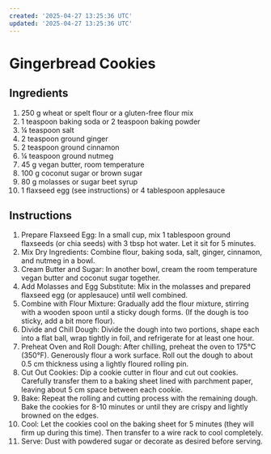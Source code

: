 ```yaml
---
created: '2025-04-27 13:25:36 UTC'
updated: '2025-04-27 13:25:36 UTC'
---
```


# Gingerbread Cookies

## Ingredients

1. 250 g wheat or spelt flour or a gluten-free flour mix
1. 1 teaspoon baking soda or 2 teaspoon baking powder
1. ¼ teaspoon salt
1. 2 teaspoon ground ginger
1. 2 teaspoon ground cinnamon
1. ¼ teaspoon ground nutmeg
1. 45 g vegan butter, room temperature
1. 100 g coconut sugar or brown sugar
1. 80 g molasses or sugar beet syrup
1. 1 flaxseed egg (see instructions) or 4 tablespoon applesauce

## Instructions

1. Prepare Flaxseed Egg: In a small cup, mix 1 tablespoon ground flaxseeds (or chia seeds) with 3 tbsp hot water. Let it sit for 5 minutes.
1. Mix Dry Ingredients: Combine flour, baking soda, salt, ginger, cinnamon, and nutmeg in a bowl.
1. Cream Butter and Sugar: In another bowl, cream the room temperature vegan butter and coconut sugar together.
1. Add Molasses and Egg Substitute: Mix in the molasses and prepared flaxseed egg (or applesauce) until well combined.
1. Combine with Flour Mixture: Gradually add the flour mixture, stirring with a wooden spoon until a sticky dough forms. (If the dough is too sticky, add a bit more flour).
1. Divide and Chill Dough: Divide the dough into two portions, shape each into a flat ball, wrap tightly in foil, and refrigerate for at least one hour.
1. Preheat Oven and Roll Dough: After chilling, preheat the oven to 175°C (350°F). Generously flour a work surface. Roll out the dough to about 0.5 cm thickness using a lightly floured rolling pin.
1. Cut Out Cookies: Dip a cookie cutter in flour and cut out cookies. Carefully transfer them to a baking sheet lined with parchment paper, leaving about 5 cm space between each cookie.
1. Bake: Repeat the rolling and cutting process with the remaining dough. Bake the cookies for 8-10 minutes or until they are crispy and lightly browned on the edges.
1. Cool: Let the cookies cool on the baking sheet for 5 minutes (they will firm up during this time). Then transfer to a wire rack to cool completely.
1. Serve: Dust with powdered sugar or decorate as desired before serving.

